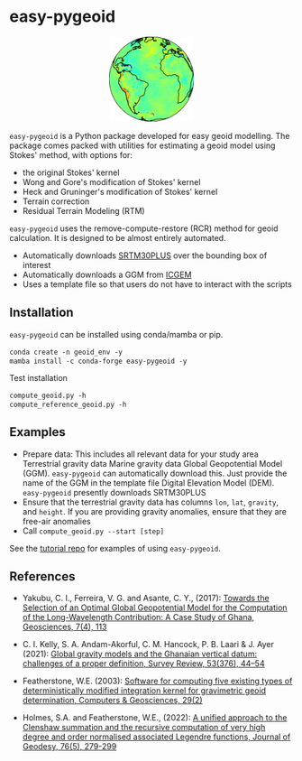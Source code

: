 # easy-pygeoid     

<div align="center">
  <img src="logo/logo.png" alt="Logo" width="150"/>
</div>


                                                                                  

`easy-pygeoid` is a Python package developed for easy geoid modelling. 
The package comes packed with utilities for estimating a geoid model using Stokes' method, with options for:

- the original Stokes' kernel
- Wong and Gore's modification of Stokes' kernel
- Heck and Gruninger's modification of Stokes' kernel
- Terrain correction
- Residual Terrain Modeling (RTM)

`easy-pygeoid` uses the remove-compute-restore (RCR) method for geoid calculation. It is designed to be almost entirely automated.

- Automatically downloads [SRTM30PLUS](https://topex.ucsd.edu/pub/srtm30_plus/srtm30/grd/) over the bounding box of interest
- Automatically downloads a GGM from [ICGEM](https://icgem.gfz-potsdam.de/tom_longtime)
- Uses a template file so that users do not have to interact with the scripts

## Installation
`easy-pygeoid` can be installed using conda/mamba or pip.
  
```
conda create -n geoid_env -y
mamba install -c conda-forge easy-pygeoid -y
```      
Test installation

```
compute_geoid.py -h
compute_reference_geoid.py -h
```
## Examples
- Prepare data: This includes all relevant data for your study area
  Terrestrial gravity data
  Marine gravity data
  Global Geopotential Model (GGM). `easy-pygeoid` can automatically download this. Just provide the name of the GGM in the template file
  Digital Elevation Model (DEM). `easy-pygeoid` presently downloads SRTM30PLUS
- Ensure that the terrestrial gravity data has columns `lon`, `lat`, `gravity`, and `height`. If you are providing gravity anomalies,
  ensure that they are free-air anomalies
- Call `compute_geoid.py --start [step]`

See the [tutorial repo](https://github.com/cikelly/easy-pygeoid-tutorial) for examples of using `easy-pygeoid`.

## References
- Yakubu, C. I., Ferreira, V. G. and Asante, C. Y., (2017): [Towards the Selection of an Optimal Global Geopotential
Model for the Computation of the Long-Wavelength Contribution: A Case Study of Ghana, Geosciences, 7(4), 113](http://www.mdpi.com/2076-3263/7/4/113)

- C. I. Kelly, S. A. Andam-Akorful, C. M. Hancock, P. B. Laari & J. Ayer (2021): [Global gravity models and the Ghanaian vertical datum: challenges of a proper definition, Survey Review, 53(376), 44–54](https://doi.org/10.1080/00396265.2019.1684006)

- Featherstone, W.E. (2003): [Software for computing five existing types of deterministically modified integration kernel for gravimetric geoid determination, Computers & Geosciences, 29(2)](http://linkinghub.elsevier.com/retrieve/pii/S0098300402000742)

- Holmes, S.A. and Featherstone, W.E., (2022): [A unified approach to the Clenshaw summation and the recursive computation of very high degree and order normalised associated Legendre functions, Journal of Geodesy, 76(5), 279-299](https://link.springer.com/article/10.1007/s00190-002-0216-2)
